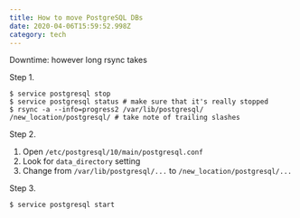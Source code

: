 ```yaml
---
title: How to move PostgreSQL DBs
date: 2020-04-06T15:59:52.998Z
category: tech
---
```

Downtime: however long rsync takes

Step 1.
```
$ service postgresql stop
$ service postgresql status # make sure that it's really stopped
$ rsync -a --info=progress2 /var/lib/postgresql/ /new_location/postgresql/ # take note of trailing slashes
```

Step 2.
1. Open `/etc/postgresql/10/main/postgresql.conf`
2. Look for `data_directory` setting
3. Change from `/var/lib/postgresql/...` to `/new_location/postgresql/...`

Step 3.
```
$ service postgresql start
```